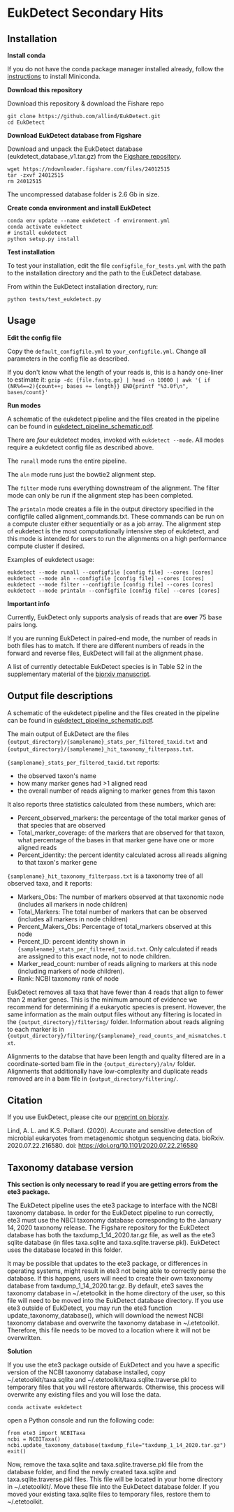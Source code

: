 # EukDetect Secondary Hits

## Installation

**Install conda**

If you do not have the conda package manager installed already, follow the [instructions](https://docs.conda.io/projects/conda/en/latest/user-guide/install/) to install Miniconda.

**Download this repository**

Download this repository & download the Fishare repo
```
git clone https://github.com/allind/EukDetect.git
cd EukDetect
```

**Download EukDetect database from Figshare**

Download and unpack the EukDetect database (eukdetect_database_v1.tar.gz) from the [Figshare repository](https://doi.org/10.6084/m9.figshare.12670856).

```
wget https://ndownloader.figshare.com/files/24012515 
tar -zxvf 24012515
rm 24012515
```

The uncompressed database folder is 2.6 Gb in size.

**Create conda environment and install EukDetect**

```
conda env update --name eukdetect -f environment.yml
conda activate eukdetect
# install eukdetect
python setup.py install
```

**Test installation**

To test your installation, edit the file `configfile_for_tests.yml` with the path to the installation directory and the path to the EukDetect database.

From within the EukDetect installation directory, run:

```
python tests/test_eukdetect.py
```

## Usage

**Edit the config file**

Copy the `default_configfile.yml` to `your_configfile.yml`. Change all parameters in the config file as described.

If you don't know what the length of your reads is, this is a handy one-liner to estimate it: `gzip -dc {file.fastq.gz} | head -n 10000 | awk '{ if (NR%4==2){count++; bases += length}} END{printf "%3.0f\n", bases/count}'`

**Run modes**

A schematic of the eukdetect pipeline and the files created in the pipeline can be found in [eukdetect_pipeline_schematic.pdf](https://github.com/allind/EukDetect/blob/master/eukdetect_pipeline_schematic.pdf).

There are *four* eukdetect modes, invoked with `eukdetect --mode`. All modes require a eukdetect config file as described above.

The `runall` mode runs the entire pipeline. 

The `aln` mode runs just the bowtie2 alignment step. 

The `filter` mode runs everything downstream of the alignment. The filter mode can only be run if the alignment step has been completed.

The `printaln` mode  creates a file in the output directory specified in the configfile called alignment_commands.txt. These commands can be run on a compute cluster either sequentially or as a job array. The alignment step of eukdetect is the most computationally intensive step of eukdetect, and this mode is intended for users to run the alignments on a high performance compute cluster if desired.

Examples of eukdetect usage:

```
eukdetect --mode runall --configfile [config file] --cores [cores]
eukdetect --mode aln --configfile [config file] --cores [cores]
eukdetect --mode filter --configfile [config file] --cores [cores]
eukdetect --mode printaln --configfile [config file] --cores [cores]
```

**Important info**

Currently, EukDetect only supports analysis of reads that are **over** 75 base pairs long.

If you are running EukDetect in paired-end mode, the number of reads in both files has to match. If there are different numbers of reads in the forward and reverse files, EukDetect will fail at the alignment phase.

A list of currently detectable EukDetect species is in Table S2 in the supplementary material of the [biorxiv manuscript](https://www.biorxiv.org/content/10.1101/2020.07.22.216580v1).


## Output file descriptions

A schematic of the eukdetect pipeline and the files created in the pipeline can be found in [eukdetect_pipeline_schematic.pdf](https://github.com/allind/EukDetect/blob/master/eukdetect_pipeline_schematic.pdf).

The main output of EukDetect are the files `{output_directory}/{samplename}_stats_per_filtered_taxid.txt` and `{output_directory}/{samplename}_hit_taxonomy_filterpass.txt`. 

`{samplename}_stats_per_filtered_taxid.txt` reports: 
  * the observed taxon's name
  * how many marker genes had >1 aligned read
  * the overall number of reads aligning to marker genes from this taxon
  
It also reports three statistics calculated from these numbers, which are:
  * Percent_observed_markers: the percentage of the total marker genes of that species that are observed
  * Total_marker_coverage: of the markers that are observed for that taxon, what percentage of the bases in that marker gene have one or more aligned reads
  * Percent_identity: the percent identity calculated across all reads aligning to that taxon's marker gene

`{samplename}_hit_taxonomy_filterpass.txt` is a taxonomy tree of all observed taxa, and it reports:
  * Markers_Obs: The number of markers observed at that taxonomic node (includes all markers in node children)
  * Total_Markers: The total number of markers that can be observed (includes all markers in node children)
  * Percent_Makers_Obs: Percentage of total_markers observed at this node
  * Percent_ID: percent identity shown in `{samplename}_stats_per_filtered_taxid.txt`. Only calculated if reads are assigned to this exact node, not to node children.
  * Marker_read_count: number of reads aligning to markers at this node (including markers of node children).
  * Rank: NCBI taxonomy rank of node

EukDetect removes all taxa that have fewer than 4 reads that align to fewer than 2 marker genes. This is the minimum amount of evidence we recommend for determining if a eukaryotic species is present. However, the same information as the main output files without any filtering is located in the `{output_directory}/filtering/` folder. Information about reads aligning to each marker is in `{output_directory}/filtering/{samplename}_read_counts_and_mismatches.txt`.

Alignments to the databse that have been length and quality filtered are in a coordinate-sorted bam file in the `{output_directory}/aln/` folder. Alignments that additionally have low-complexity and duplicate reads removed are in a bam file in `{output_directory/filtering/`.

## Citation

If you use EukDetect, please cite our [preprint on biorxiv](https://www.biorxiv.org/content/10.1101/2020.07.22.216580v1).

<a id="1"></a> 
Lind, A. L. and K.S. Pollard. (2020).
Accurate and sensitive detection of microbial eukaryotes from metagenomic shotgun sequencing data.
bioRxiv. 2020.07.22.216580. doi: https://doi.org/10.1101/2020.07.22.216580


## Taxonomy database version

**This section is only necessary to read if you are getting errors from the ete3 package.**

The EukDetect pipeline uses the ete3 package to interface with the NCBI taxonomy database. In order for the EukDetect pipeline to run correctly, ete3 must use the NBCI taxonomy database corresponding to the January 14, 2020 taxonomy release. The Figshare repository for the EukDetect database has both the taxdump_1_14_2020.tar.gz file, as well as the ete3 sqlite database (in files taxa.sqlite and taxa.sqlite.traverse.pkl). EukDetect uses the database located in this folder.

It may be possible that updates to the ete3 package, or differences in operating systems, might result in ete3 not being able to correctly parse the database. If this happens, users will need to create their own taxonomy database from taxdump_1_14_2020.tar.gz. By default, ete3 saves the taxonomy database in ~/.etetoolkit in the home directory of the user, so this file will need to be moved into the EukDetect database directory. If you use ete3 outside of EukDetect, you may run the ete3 function update_taxonomy_database(), which will download the newest NCBI taxonomy database and overwrite the taxonomy database in ~/.etetoolkit. Therefore, this file needs to be moved to a location where it will not be overwritten.

**Solution**

If you use the ete3 package outside of EukDetect and you have a specific version of the NCBI taxonomy database installed, copy ~/.etetoolkit/taxa.sqlite and ~/.etetoolkit/taxa.sqlite.traverse.pkl to temporary files that you will restore afterwards. Otherwise, this process will overwrite any existing files and you will lose the data.

```
conda activate eukdetect
```

open a Python console and run the following code:

```
from ete3 import NCBITaxa
ncbi = NCBITaxa()
ncbi.update_taxonomy_database(taxdump_file="taxdump_1_14_2020.tar.gz")
exit()
```

Now, remove the taxa.sqlite and taxa.sqlite.traverse.pkl file from the database folder, and find the newly created taxa.sqlite and taxa.sqlite.traverse.pkl files. This file will be located in your home directory in ~/.etetoolkit/. Move these file into the EukDetect database folder. If you moved your existing taxa.sqlite files to temporary files, restore them to ~/.etetoolkit.
